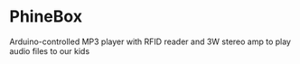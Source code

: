 # PhineBox
 Arduino-controlled MP3 player with RFID reader and 3W stereo amp to play audio files to our kids
